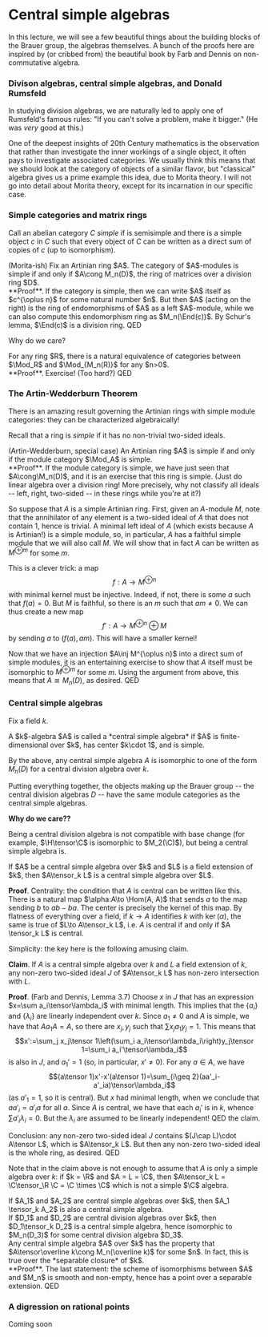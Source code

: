# Central simple algebras

In this lecture, we will see a few beautiful things about the building blocks of the Brauer group, the algebras themselves. A bunch of the proofs here are inspired by (or cribbed from) the beautiful book by Farb and Dennis on non-commutative algebra.

### Divison algebras, central simple algebras, and Donald Rumsfeld

In studying division algebras, we are naturally led to apply one of Rumsfeld's famous rules: "If you can't solve a problem, make it bigger." (He was *very* good at this.)

One of the deepest insights of 20th Century mathematics is the observation that rather than investigate the inner workings of a single object, it often pays to investigate associated categories. We usually think this means that we should look at the category of objects of a similar flavor, but "classical" algebra gives us a prime example this idea, due to Morita theory. I will not go into detail about Morita theory, except for its incarnation in our specific case. 

### Simple categories and matrix rings

Call an abelian category $C$ *simple* if is semisimple and there is a simple object $c$ in $C$ such that every object of $C$ can be written as a direct sum of copies of $c$ (up to isomorphism).

<div class="theorem"> (Morita-ish)
Fix an Artinian ring $A$. The category of $A$-modules is simple if and only if $A\cong M_n(D)$, the ring of matrices over a division ring $D$.
<div>
**Proof**. If the category is simple, then we can write $A$ itself as $c^{\oplus n}$ for some natural number $n$. But then $A$ (acting on the right) is the ring of endomorphisms of $A$ as a left $A$-module, while we can also compute this endomorphism ring as $M_n(\End(c))$. By Schur's lemma, $\End(c)$ is a division ring. QED

Why do we care?

<div class="lemma">
For any ring $R$, there is a natural equivalence of categories between $\Mod_R$ and $\Mod_{M_n(R)}$ for any $n>0$.
</div>
**Proof**. Exercise! (Too hard?) QED

### The Artin-Wedderburn Theorem

There is an amazing result governing the Artinian rings with simple module categories: they can be characterized algebraically!

Recall that a ring is *simple* if it has no non-trivial two-sided ideals.

<div class="theorem"> (Artin-Wedderburn, special case)
An Artinian ring $A$ is simple if and only if the module category $\Mod_A$ is simple.
</div>
**Proof**. If the module category is simple, we have just seen that $A\cong\M_n(D)$, and it is an exercise that this ring is simple. (Just do linear algebra over a division ring! More precisely, why not classify all ideals -- left, right, two-sided -- in these rings while you're at it?) 

So suppose that $A$ is a simple Artinian ring. First, given an $A$-module $M$, note that the annihilator of any element is a two-sided ideal of $A$ that does not contain $1$, hence is trivial. A minimal left ideal of $A$ (which exists because $A$ is Artinian!) is a simple module, so, in particular, $A$ has a faithful simple module that we will also call $M$. We will show that in fact $A$ can be written as $M^{\oplus m}$ for some $m$.

This is a clever trick: a map $$f:A\to M^{\oplus n}$$ with minimal kernel must be injective. Indeed, if not, there is some $a$ such that $f(a)=0$. But $M$ is faithful, so there is an $m$ such that $am\neq 0$. We can thus create a new map $$f':A\to M^{\oplus n}\oplus M$$ by sending $a$ to $(f(a), am)$. This will have a smaller kernel!

Now that we have an injection $A\inj M^{\oplus n}$ into a direct sum of simple modules, it is an entertaining exercise to show that $A$ itself must be isomorphic to $M^{\oplus m}$ for some $m$. Using the argument from above, this means that $A\cong M_n(D)$, as desired. QED

### Central simple algebras

Fix a field $k$.

<div class="definition">
A $k$-algebra $A$ is called a *central simple algebra* if $A$ is finite-dimensional over $k$, has center $k\cdot 1$, and is simple.
</div>

By the above, any central simple algebra $A$ is isomorphic to one of the form $M_n(D)$ for a central division algebra over $k$. 

Putting everything together, the objects making up the Brauer group -- the central division algebras $D$ -- have the same module categories as the central simple algebras.

**Why do we care??**

Being a central division algebra is not compatible with base change (for example, $\H\tensor\C$ is isomorphic to $M_2(\C)$), but being a central simple algebra is. 

<div class="proposition">
If $A$ be a central simple algebra over $k$ and $L$ is a field extension of $k$, then $A\tensor_k L$ is a central simple algebra over $L$.
</div> 

**Proof**. Centrality: the condition that $A$ is central can be written like this. There is a natural map $\alpha:A\to \Hom(A, A)$ that sends $a$ to the map sending $b$ to $ab-ba$. The center is precisely the kernel of this map. By flatness of everything over a field, if $k\to A$ identifies $k$ with $\ker(\alpha)$, the same is true of $L\to A\tensor_k L$, i.e. $A$ is central if and only if $A \tensor_k L$ is central.

Simplicity: the key here is the following amusing claim.

**Claim**. If $A$ is a central simple algebra over $k$ and $L$ a field extension of $k$, any non-zero two-sided ideal $J$ of $A\tensor_k L$ has non-zero intersection with $L$.

**Proof**. (Farb and Dennis, Lemma 3.7) Choose $x$ in $J$ that has an expression $x=\sum a_i\tensor\lambda_i$ with minimal length. This implies that the $\{a_i\}$ and $\{\lambda_i\}$ are linearly independent over $k$. Since $a_1\neq 0$ and $A$ is simple, we have that $Aa_1A=A$, so there are $x_j, y_j$ such that $\sum x_j a_1 y_j=1$. This means that
$$x':=\sum_j x_j\tensor 1\left(\sum_i a_i\tensor\lambda_i\right)y_j\tensor 1=\sum_i a_i'\tensor\lambda_i$$
is also in $J$, and $a_1'=1$ (so, in particular, $x'\neq 0$). For any $a\in A$, we have $$(a\tensor 1)x'-x'(a\tensor 1)=\sum_{i\geq 2}(aa'_i-a'_ia)\tensor\lambda_i$$ (as $a'_1=1$, so it is central). But $x$ had minimal length, when we conclude that $aa'_i=a'_ia$ for all $a$. Since $A$ is central, we have that each $a_i'$ is in $k$, whence $\sum a'_i\lambda_i=0$. But the $\lambda_i$ are assumed to be linearly independent! QED the claim.

Conclusion: any non-zero two-sided ideal $J$ contains $(J\cap L)\cdot A\tensor L$, which is $A\tensor_k L$. But then any non-zero two-sided ideal is the whole ring, as desired. QED

Note that in the claim above is not enough to assume that $A$ is only a simple algebra over $k$: if $k = \R$ and $A = L = \C$, then $A\tensor_k L = \C\tensor_\R \C = \C \times \C$ which is not a simple $\C$ algebra.  

<div class="corollary">
If $A_1$ and $A_2$ are central simple algebras over $k$, then $A_1 \tensor_k A_2$ is also a central simple algebra.
</div>

<div class="corollary"> 
If $D_1$ and $D_2$ are central division algebras over $k$, then $D_1\tensor_k D_2$ is a central simple algebra, hence isomorphic to $M_n(D_3)$ for some central division algebra $D_3$.
</div>

<div class="corollary">
Any central simple algebra $A$ over $k$ has the property that $A\tensor\overline k\cong M_n(\overline k)$ for some $n$. In fact, this is true over the *separable closure* of $k$.
</div>
**Proof**. The last statement: the scheme of isomorphisms between $A$ and $M_n$ is smooth and non-empty, hence has a point over a separable extension. QED

### A digression on rational points

Coming soon